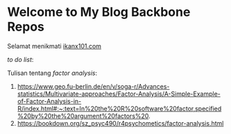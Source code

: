 # __Welcome to My Blog Backbone Repos__

Selamat menikmati [ikanx101.com](https://ikanx101.com/)

_to do list_:

Tulisan tentang _factor analysis_:

1. https://www.geo.fu-berlin.de/en/v/soga-r/Advances-statistics/Multivariate-approaches/Factor-Analysis/A-Simple-Example-of-Factor-Analysis-in-R/index.html#:~:text=In%20the%20R%20software%20factor,specified%20by%20the%20argument%20factors%20.
1. https://bookdown.org/sz_psyc490/r4psychometics/factor-analysis.html


